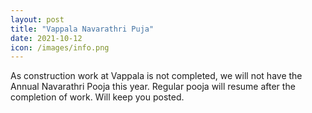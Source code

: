 ```yaml
---
layout: post
title: "Vappala Navarathri Puja"
date: 2021-10-12
icon: /images/info.png
---
```


As construction work at Vappala is not completed, we will not have the Annual Navarathri Pooja this year. Regular pooja will resume after the completion of work. Will keep you posted.
